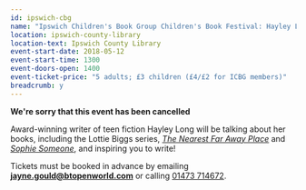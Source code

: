```yaml
---
id: ipswich-cbg
name: "Ipswich Children's Book Group Children's Book Festival: Hayley Long - CANCELLED"
location: ipswich-county-library
location-text: Ipswich County Library
event-start-date: 2018-05-12
event-start-time: 1300
event-doors-open: 1400
event-ticket-price: "5 adults; £3 children (£4/£2 for ICBG members)"
breadcrumb: y
---
```


**We're sorry that this event has been cancelled**

Award-winning writer of teen fiction Hayley Long will be talking about her books, including the Lottie Biggs series, [<cite>The Nearest Far Away Place</cite>](https://suffolk.spydus.co.uk/cgi-bin/spydus.exe/ENQ/OPAC/BIBENQ?BRN=2169260) and [<cite>Sophie Someone</cite>](https://suffolk.spydus.co.uk/cgi-bin/spydus.exe/ENQ/OPAC/BIBENQ?BRN=1956805), and inspiring you to write!

Tickets must be booked in advance by emailing **jayne.gould@btopenworld.com** or calling [01473 714672](tel:01473714672).
